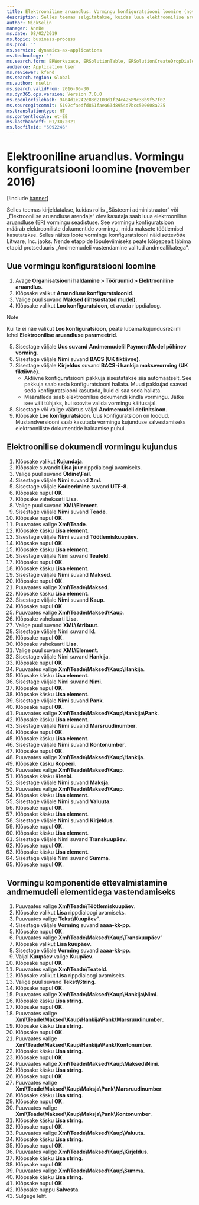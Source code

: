 ```yaml
---
title: Elektrooniline aruandlus. Vormingu konfiguratsiooni loomine (november 2016)
description: Selles teemas selgitatakse, kuidas luua elektroonilise aruandluse (ER) vormingu konfiguratsiooni.
author: NickSelin
manager: AnnBe
ms.date: 08/02/2019
ms.topic: business-process
ms.prod: ''
ms.service: dynamics-ax-applications
ms.technology: ''
ms.search.form: ERWorkspace, ERSolutionTable, ERSolutionCreateDropDialog, EROperationDesigner, ERComponentTypeDropDialog
audience: Application User
ms.reviewer: kfend
ms.search.region: Global
ms.author: nselin
ms.search.validFrom: 2016-06-30
ms.dyn365.ops.version: Version 7.0.0
ms.openlocfilehash: 9404d1e242c83d2103d1f24c42589c33b9f57f02
ms.sourcegitcommit: 5192cfaedfd861faea63d8954d7bcc500608a225
ms.translationtype: HT
ms.contentlocale: et-EE
ms.lasthandoff: 01/30/2021
ms.locfileid: "5092246"
---
```

# <a name="er-create-a-format-configuration-november-2016"></a>Elektrooniline aruandlus. Vormingu konfiguratsiooni loomine (november 2016)

[!include [banner](../../includes/banner.md)]

Selles teemas kirjeldatakse, kuidas rollis „Süsteemi administraator“ või „Elektroonilise aruandluse arendaja“ olev kasutaja saab luua elektroonilise aruandluse (ER) vormingu seadistuse. See vormingu konfiguratsioon määrab elektrooniliste dokumentide vormingu, mida maksete töötlemisel kasutatakse. Selles näites loote vormingu konfiguratsiooni näidisettevõtte Litware, Inc. jaoks. Nende etappide lõpuleviimiseks peate kõigepealt läbima etapid protseduuris „Andmemudeli vastendamine valitud andmeallikatega”.


## <a name="create-a-new-format-configuration"></a>Uue vormingu konfiguratsiooni loomine
1. Avage **Organisatsiooni haldamine > Tööruumid > Elektrooniline aruandlus**.
2. Klõpsake valikut **Aruandluse konfiguratsioonid**.
3. Valige puul suvand **Maksed (lihtsustatud mudel)**.
4. Klõpsake valikut **Loo konfiguratsioon**, et avada rippdialoog.

 > [!NOTE]
 > Kui te ei näe valikut **Loo konfiguratsioon**, peate lubama kujundusrežiimi lehel **Elektroonilise aruandluse parameetrid**. 
 
5. Sisestage väljale **Uus suvand** **Andmemudelil PaymentModel põhinev vorming**.
6. Sisestage väljale **Nimi** suvand **BACS (UK fiktiivne)**.
7. Sisestage väljale **Kirjeldus** suvand **BACS-i hankija maksevorming (UK fiktiivne)**.
    * Aktiivne konfiguratsiooni pakkuja sisestatakse siia automaatselt. See pakkuja saab seda konfiguratsiooni hallata. Muud pakkujad saavad seda konfiguratsiooni kasutada, kuid ei saa seda hallata.  
    * Määratleda saab elektroonilise dokumendi kindla vormingu. Jätke see väli tühjaks, kui soovite valida vormingu käitusajal.  
8. Sisestage või valige väärtus väljal **Andmemudeli definitsioon**.
9. Klõpsake **Loo konfiguratsioon**. Uus konfiguratsioon on loodud. Mustandversiooni saab kasutada vormingu kujunduse salvestamiseks elektrooniliste dokumentide haldamise puhul.  

## <a name="design-the-format-of-an-electronic-document"></a>Elektroonilise dokumendi vormingu kujundus
1. Klõpsake valikut **Kujundaja**.
2. Klõpsake suvandit **Lisa juur** rippdialoogi avamiseks.
3. Valige puul suvand **Üldine\Fail**.
4. Sisestage väljale **Nimi** suvand **Xml**.
5. Sisestage väljale **Kodeerimine** suvand **UTF-8**.
6. Klõpsake nupul **OK**.
7. Klõpsake vahekaarti **Lisa**.
8. Valige puul suvand **XML\Element**.
9. Sisestage väljale **Nimi** suvand **Teade**.
10. Klõpsake nupul **OK**.
11. Puuvaates valige **Xml\Teade**.
12. Klõpsake käsku **Lisa element**.
13. Sisestage väljale **Nimi** suvand **Töötlemiskuupäev**.
14. Klõpsake nupul **OK**.
15. Klõpsake käsku **Lisa element**.
16. Sisestage väljale Nimi suvand **TeateId**.
17. Klõpsake nupul **OK**.
18. Klõpsake käsku **Lisa element**.
19. Sisestage väljale **Nimi** suvand **Maksed**.
20. Klõpsake nupul **OK**.
21. Puuvaates valige **Xml\Teade\Maksed**.
22. Klõpsake käsku **Lisa element**.
23. Sisestage väljale **Nimi** suvand **Kaup**.
24. Klõpsake nupul **OK**.
25. Puuvaates valige **Xml\Teade\Maksed\Kaup**.
26. Klõpsake vahekaarti **Lisa**.
27. Valige puul suvand **XML\Atribuut**.
28. Sisestage väljale Nimi suvand **Id**.
29. Klõpsake nupul **OK**.
30. Klõpsake vahekaarti **Lisa**.
31. Valige puul suvand **XML\Element**.
32. Sisestage väljale Nimi suvand **Hankija**.
33. Klõpsake nupul **OK**.
34. Puuvaates valige **Xml\Teade\Maksed\Kaup\Hankija**.
35. Klõpsake käsku **Lisa element**.
36. Sisestage väljale Nimi suvand **Nimi**.
37. Klõpsake nupul **OK**.
38. Klõpsake käsku **Lisa element**.
39. Sisestage väljale **Nimi** suvand **Pank**.
40. Klõpsake nupul **OK**.
41. Puuvaates valige **Xml\Teade\Maksed\Kaup\Hankija\Pank**.
42. Klõpsake käsku **Lisa element**.
43. Sisestage väljale **Nimi** suvand **Marsruudinumber**.
44. Klõpsake nupul **OK**.
45. Klõpsake käsku **Lisa element**.
46. Sisestage väljale **Nimi** suvand **Kontonumber**.
47. Klõpsake nupul **OK**.
48. Puuvaates valige **Xml\Teade\Maksed\Kaup\Hankija**.
49. Klõpsake käsku **Kopeeri**.
50. Puuvaates valige **Xml\Teade\Maksed\Kaup**.
51. Klõpsake käsku **Kleebi**.
52. Sisestage väljale **Nimi** suvand **Maksja**.
53. Puuvaates valige **Xml\Teade\Maksed\Kaup**.
54. Klõpsake käsku **Lisa element**.
55. Sisestage väljale **Nimi** suvand **Valuuta**.
56. Klõpsake nupul **OK**.
57. Klõpsake käsku **Lisa element**.
58. Sisestage väljale **Nimi** suvand **Kirjeldus**.
59. Klõpsake nupul **OK**.
60. Klõpsake käsku **Lisa element**.
61. Sisestage väljale Nimi suvand **Transkuupäev**.
62. Klõpsake nupul **OK**.
63. Klõpsake käsku **Lisa element**.
64. Sisestage väljale Nimi suvand **Summa**.
65. Klõpsake nupul **OK**.

## <a name="prepare-format-components-for-mapping-to-data-model-elements"></a>Vormingu komponentide ettevalmistamine andmemudeli elementidega vastendamiseks
1. Puuvaates valige **Xml\Teade\Töötlemiskuupäev**.
2. Klõpsake valikut **Lisa** rippdialoogi avamiseks.
3. Puuvaates valige **Tekst\Kuupäev**”.
4. Sisestage väljale **Vorming** suvand **aaaa-kk-pp**.
5. Klõpsake nupul **OK**.
6. Puuvaates valige **Xml\Teade\Maksed\Kaup\Transkuupäev**”
7. Klõpsake valikut **Lisa kuupäev**.
8. Sisestage väljale **Vorming** suvand **aaaa-kk-pp**.
9. Väljal **Kuupäev** valige **Kuupäev**.
10. Klõpsake nupul **OK**.
11. Puuvaates valige **Xml\Teade\TeateId**.
12. Klõpsake valikut **Lisa** rippdialoogi avamiseks.
13. Valige puul suvand **Tekst\String**.
14. Klõpsake nupul **OK**.
15. Puuvaates valige **Xml\Teade\Maksed\Kaup\Hankija\Nimi**.
16. Klõpsake käsku **Lisa string**.
17. Klõpsake nupul **OK**.
18. Puuvaates valige **Xml\Teade\Maksed\Kaup\Hankija\Pank\Marsruudinumber**.
19. Klõpsake käsku **Lisa string**.
20. Klõpsake nupul **OK**.
21. Puuvaates valige **Xml\Teade\Maksed\Kaup\Hankija\Pank\Kontonumber**.
22. Klõpsake käsku **Lisa string**.
23. Klõpsake nupul **OK**.
24. Puuvaates valige **Xml\Teade\Maksed\Kaup\Maksed\Nimi**.
25. Klõpsake käsku **Lisa string**.
26. Klõpsake nupul **OK**.
27. Puuvaates valige **Xml\Teade\Maksed\Kaup\Maksja\Pank\Marsruudinumber**.
28. Klõpsake käsku **Lisa string**.
29. Klõpsake nupul **OK**.
30. Puuvaates valige **Xml\Teade\Maksed\Kaup\Maksja\Pank\Kontonumber**.
31. Klõpsake käsku **Lisa string**.
32. Klõpsake nupul **OK**.
33. Puuvaates valige **Xml\Teade\Maksed\Kaup\Valuuta**.
34. Klõpsake käsku **Lisa string**.
35. Klõpsake nupul **OK**.
36. Puuvaates valige **Xml\Teade\Maksed\Kaup\Kirjeldus**.
37. Klõpsake käsku **Lisa string**.
38. Klõpsake nupul **OK**.
39. Puuvaates valige **Xml\Teade\Maksed\Kaup\Summa**.
40. Klõpsake käsku **Lisa string**.
41. Klõpsake nupul **OK**.
42. Klõpsake nuppu **Salvesta**.
43. Sulgege leht.

